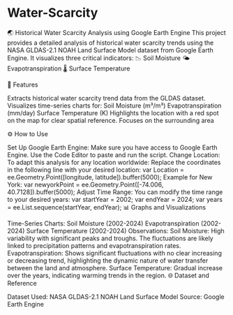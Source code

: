 # Water-Scarcity
🌏 Historical Water Scarcity Analysis using Google Earth Engine  This project provides a detailed analysis of historical water scarcity trends using the NASA GLDAS-2.1 NOAH Land Surface Model dataset from Google Earth Engine. It visualizes three critical indicators:  📉 Soil Moisture 🌤 Evapotranspiration 🌡 Surface Temperature

🚀 Features

Extracts historical water scarcity trend data from the GLDAS dataset.
Visualizes time-series charts for:
Soil Moisture (m³/m³)
Evapotranspiration (mm/day)
Surface Temperature (K)
Highlights the location with a red spot on the map for clear spatial reference.
Focuses on the surrounding area


⚙️ How to Use

Set Up Google Earth Engine:
Make sure you have access to Google Earth Engine.
Use the Code Editor to paste and run the script.
Change Location:
To adapt this analysis for any location worldwide:
Replace the coordinates in the following line with your desired location:
var Location = ee.Geometry.Point([longitude, latitude]).buffer(5000);
Example for New York:
var newyorkPoint = ee.Geometry.Point([-74.006, 40.7128]).buffer(5000);
Adjust Time Range:
You can modify the time range to your desired years:
var startYear = 2002;
var endYear = 2024;
var years = ee.List.sequence(startYear, endYear);
📊 Graphs and Visualizations

Time-Series Charts:
Soil Moisture (2002-2024)
Evapotranspiration (2002-2024)
Surface Temperature (2002-2024)
Observations:
Soil Moisture: High variability with significant peaks and troughs. The fluctuations are likely linked to precipitation patterns and evapotranspiration rates.
Evapotranspiration: Shows significant fluctuations with no clear increasing or decreasing trend, highlighting the dynamic nature of water transfer between the land and atmosphere.
Surface Temperature: Gradual increase over the years, indicating warming trends in the region.
🌐 Dataset and Reference

Dataset Used: NASA GLDAS-2.1 NOAH Land Surface Model
Source: Google Earth Engine




